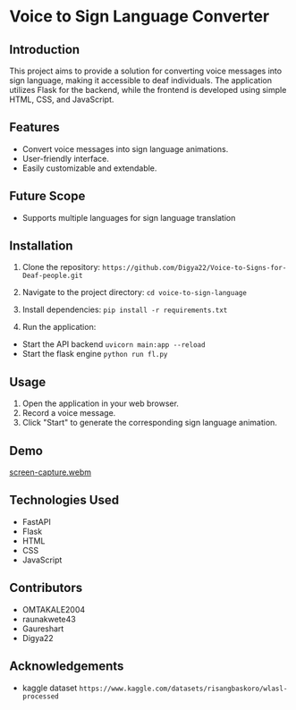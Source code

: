 # Voice to Sign Language Converter

## Introduction
This project aims to provide a solution for converting voice messages into sign language, making it accessible to deaf individuals. The application utilizes  Flask for the backend, while the frontend is developed using simple HTML, CSS, and JavaScript.

## Features
- Convert voice messages into sign language animations.
- User-friendly interface.
- Easily customizable and extendable.

## Future Scope
- Supports multiple languages for sign language translation

## Installation
1. Clone the repository:
`https://github.com/Digya22/Voice-to-Signs-for-Deaf-people.git`


2. Navigate to the project directory:
`cd voice-to-sign-language`

3. Install dependencies:
`pip install -r requirements.txt`

4. Run the application:
- Start the API backend
  `uvicorn main:app --reload`
- Start the flask engine
  `python run fl.py`

## Usage
1. Open the application in your web browser.
2. Record  a voice message.
3. Click "Start" to generate the corresponding sign language animation.

## Demo
[screen-capture.webm](https://github.com/Digya22/Voice-to-Signs-for-Deaf-people/assets/104648854/fcec8525-58fc-4f74-a842-cf0336d867e8)


## Technologies Used
- FastAPI
- Flask
- HTML
- CSS
- JavaScript

## Contributors
- OMTAKALE2004
- raunakwete43
- Gaureshart
- Digya22

## Acknowledgements
- kaggle dataset `https://www.kaggle.com/datasets/risangbaskoro/wlasl-processed`
